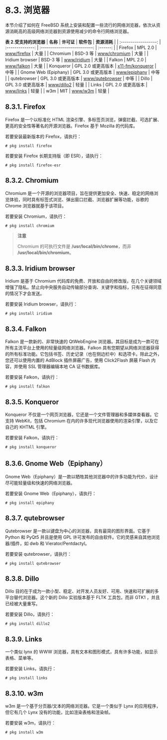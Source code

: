 # 8.3. 浏览器

本节介绍了如何在 FreeBSD 系统上安装和配置一些流行的网络浏览器，依次从资源消耗高的高级网络浏览器到资源使用减少的命令行网络浏览器。

**表 2.受支持的浏览器**
| **名称** | **许可证** | **软件包** | **资源消耗** |
| :------------------: | :--------------: | :--------------------------: | :------: |
| Firefox | MPL 2.0 | [www/firefox](https://cgit.freebsd.org/ports/tree/www/firefox/pkg-descr) | 大量 |
| Chromium | BSD-3 等 | [www/chromium](https://cgit.freebsd.org/ports/tree/www/chromium/pkg-descr) | 大量 |
| Iridium browser | BSD-3 等 | [www/iridium](https://cgit.freebsd.org/ports/tree/www/iridium/pkg-descr) | 大量 |
| Falkon | MPL 2.0 | [www/falkon](https://cgit.freebsd.org/ports/tree/www/falkon/pkg-descr) | 大量 |
| Konqueror | GPL 2.0 或更高版本 | [x11-fm/konqueror](https://cgit.freebsd.org/ports/tree/x11-fm/konqueror/pkg-descr) | 中等 |
| Gnome Web (Epiphany) | GPL 3.0 或更高版本 | [www/epiphany](https://cgit.freebsd.org/ports/tree/www/epiphany/pkg-descr) | 中等 |
| qutebrowser | GPL 3.0 或更高版本 | [www/qutebrowser](https://cgit.freebsd.org/ports/tree/www/qutebrowser/pkg-descr) | 中等 |
| Dillo | GPL 3.0 或更高版本 | [www/dillo2](https://cgit.freebsd.org/ports/tree/www/dillo2/pkg-descr) | 轻量 |
| Links | GPL 2.0 或更高版本 | [www/links](https://cgit.freebsd.org/ports/tree/www/links/pkg-descr) | 轻量 |
| w3m | MIT | [www/w3m](https://cgit.freebsd.org/ports/tree/www/w3m/pkg-descr) | 轻量 |

## 8.3.1. Firefox

Firefox 是一个以标准化 HTML 渲染引擎、多标签页浏览，弹窗拦截、可选扩展、更高的安全性等著名的开源浏览器。Firefox 基于 Mozilla 的代码库。

若要安装最新版本的 Firefox，请执行：

```shell-session
# pkg install firefox
```

若要安装 Firefox 长期支持版（即 ESR），请执行：

```shell-session
# pkg install firefox-esr
```

## 8.3.2. Chromium

Chromium 是一个开源的浏览器项目，旨在提供更加安全、快速、稳定的网络浏览体验，同时具有标签式浏览、弹出窗口拦截、浏览器扩展等功能，谷歌的 Chrome 浏览器就基于该项目。

若要安装 Chromium，请执行：

```shell-session
# pkg install chromium
```

> **注意**
>
> Chromium 的可执行文件是 **/usr/local/bin/chrome**，而非 **/usr/local/bin/chromium**。

## 8.3.3. Iridium browser

Iridium 是基于 Chromium 代码库的免费、开放和自由的修改版，在几个关键领域增强了隐私。禁止向中央服务自动传输部分查询、关键字和指标，只有在征得同意的情况下才会发送。

若要安装 Iridium browser，请执行：

```shell-session
# pkg install iridium
```

## 8.3.4. Falkon

Falkon 是一款新的、非常快速的 QtWebEngine 浏览器。其目标是成为一款可在所有主流平台上使用的轻量级网络浏览器。Falkon 具有您期望从网络浏览器获得的所有标准功能。它包括书签、历史记录（也在侧边栏中）和选项卡。除此之外，您还可以使用内置的 AdBlock 插件屏蔽广告，使用 Click2Flash 屏蔽 Flash 内容，并使用 SSL 管理器编辑本地 CA 证书数据库。

若要安装 Falkon，请执行：

```shell-session
# pkg install falkon
```

## 8.3.5. Konqueror

Konqueror 不仅是一个网页浏览器，它还是一个文件管理器和多媒体查看器。它支持 WebKit，包括 Chromium 在内的许多现代浏览器使用的渲染引擎，以及它自己的 KHTML 引擎。

若要安装 Falkon，请执行：

```shell-session
# pkg install konqueror
```

## 8.3.6. Gnome Web（Epiphany）

Gnome Web（Epiphany）是一款以牺牲其他浏览器中的许多功能为代价，设计尽可能轻量级和快速的网络浏览器。

若要安装 Gnome Web（Epiphany），请执行：

```shell-session
# pkg install epiphany
```

## 8.3.7. qutebrowser

Qutebrowser 是一款以键盘为中心的浏览器，具有最简的图形界面。它基于 Python 和 PyQt5 并且是使用 GPL 许可发布的自由软件。它的灵感来自其他浏览器/插件，如 dwb 和 Vierator/Pentdactyl。

若要安装 qutebrowser，请执行：

```shell-session
# pkg install qutebrowser
```

## 8.3.8. Dillo

Dillo 目的在于成为一款小型、稳定、对开发人员友好、可用、快速和可扩展的多平台替代浏览器。这个新的 Dillo 实验版本基于 FLTK 工具包，而非 GTK1 ，并且已经被大量重写。

若要安装 Dillo，请执行：

```shell-session
# pkg install dillo2
```

## 8.3.9. Links

一个类似 lynx 的 WWW 浏览器，具有文本和图形模式，具有许多功能，如显示表格、菜单等。

若要安装 Links，请执行：

```shell-session
# pkg install links
```

## 8.3.10. w3m

w3m 是一个基于分页器/文本的网络浏览器。它是一个类似于 Lynx 的应用程序，但它有几个 Lynx 没有的功能，比如渲染表格和渲染帧。

若要安装 w3m，请执行：

```shell-session
# pkg install w3m
```
